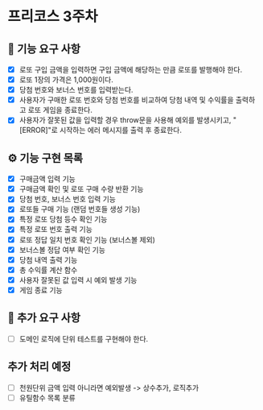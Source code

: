 # 프리코스 3주차

## 🚀 기능 요구 사항

- [x] 로또 구입 금액을 입력하면 구입 금액에 해당하는 만큼 로또를 발행해야 한다.
- [x] 로또 1장의 가격은 1,000원이다.
- [x] 당첨 번호와 보너스 번호를 입력받는다.
- [x] 사용자가 구매한 로또 번호와 당첨 번호를 비교하여 당첨 내역 및 수익률을 출력하고 로또 게임을 종료한다.
- [x] 사용자가 잘못된 값을 입력할 경우 throw문을 사용해 예외를 발생시키고, "[ERROR]"로 시작하는 에러 메시지를 출력 후 종료한다.

## ⚙️ 기능 구현 목록

- [x] 구매금액 입력 기능
- [x] 구매금액 확인 및 로또 구매 수량 반환 기능
- [x] 당첨 번호, 보너스 번호 입력 기능
- [x] 로또들 구매 기능 (랜덤 번호들 생성 기능)
- [x] 특정 로또 당첨 등수 확인 기능
- [x] 특정 로또 번호 출력 기능
- [x] 로또 정답 일치 번호 확인 기능 (보너스볼 제외)
- [x] 보너스볼 정답 여부 확인 기능
- [x] 당첨 내역 출력 기능
- [x] 총 수익률 계산 함수
- [x] 사용자 잘못된 값 입력 시 예외 발생 기능
- [x] 게임 종료 기능

## 🤖 추가 요구 사항

- [ ] 도메인 로직에 단위 테스트를 구현해야 한다.

## 추가 처리 예정

- [ ] 천원단위 금액 입력 아니라면 예외발생 -> 상수추가, 로직추가
- [ ] 유틸함수 목록 분류
